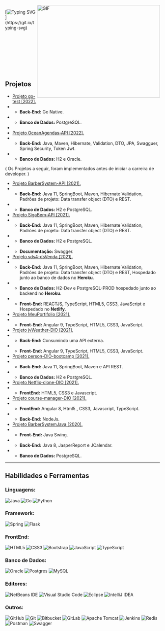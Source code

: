 
<img align="right" alt="GIF" src="https://github.com/abhisheknaiidu/abhisheknaiidu/blob/master/code.gif?raw=true" width="400" height="300" />

[![Typing SVG](https://readme-typing-svg.herokuapp.com?multiline=true&lines=Ol%C3%A1%2C+me+chamo+Aleff+Remberto,;Vem+me+conhecer!)](https://git.io/typing-svg)



<br>
<br>
<br>
<br>
<br>
<br>
<br>

## Projetos


-  <a href="https://github.com/AL33H/go-test">Projeto go-test [2022].</a>  
- - **Back-End:** Go Native.
- - **Banco de Dados:** PostgreSQL.
- 
-  <a href="https://github.com/AL33H/OceanAgendas">Projeto OceanAgendas-API [2022].</a>  
- - **Back-End:** Java, Maven, Hibernate, Validation, DTO, JPA, Swagguer, Spring Security, Token Jwt.
- - **Banco de Dados:** H2 e Oracle.


( Os Projetos a seguir, foram implementados antes de iniciar a carreira de developer. )
-  <a href="https://github.com/AL33H/BarberSystem-API">Projeto BarberSystem-API [2021].</a>  
- - **Back-End:** Java 11, SpringBoot, Maven, Hibernate Validation, Padrões de projeto: Data transfer object (DTO) e REST.
- - **Banco de Dados:** H2 e PostgreSQL.
-   <a href="https://github.com/AL33H/JavaTest">Projeto SigaBem-API [2021].</a>  
- - **Back-End:** Java 11, SpringBoot, Maven, Hibernate Validation, Padrões de projeto: Data transfer object (DTO) e REST.
- - **Banco de Dados:** H2 e PostgreSQL.
- - **Documentação:** Swagger.
-  <a href="https://github.com/AL33H/projeto-sds4">Projeto sds4-dsVenda [2021].</a>  
- - **Back-End:** Java 11, SpringBoot, Maven, Hibernate Validation, Padrões de projeto: Data transfer object (DTO) e REST, Hospedado junto ao banco de dados no **Heroku**.
- - **Banco de Dados:** H2-Dev e PostgreSQL-PROD hospedado junto ao backend no **Heroku**.
- - **Front-End:** REACTJS, TypeScript, HTML5, CSS3, JavaScript e Hospedado no **Netlify**.
-  <a href="https://github.com/AL33H/MeuPortifolio">Projeto MeuPortifolio [2021].</a>  
- - **Front-End:** Angular 9, TypeScript, HTML5, CSS3, JavaScript.
-  <a href="https://github.com/AL33H/jvWeather-DIO">Projeto jvWeather-DIO [2021].</a>
- - **Back-End:** Consumindo uma API externa.   
- - **Front-End:** Angular 9, TypeScript, HTML5, CSS3, JavaScript.
-  <a href="https://github.com/AL33H/personAPI-DIO-bootcamp">Projeto person-DIO-bootcamp [2021].</a>
- - **Back-End:** Java 11, SpringBoot, Maven e API REST.   
- - **Banco de Dados:** H2 e PostgreSQL.
- <a href="https://github.com/AL33H/Netflix-clone-DIO">Projeto Netflix-clone-DIO [2021].</a>
- - **FrontEnd:** HTML5, CSS3 e Javascript.
- <a href="https://github.com/AL33H/course-manager-DIO">Projeto course-manager-DIO [2021].</a>
- - **FrontEnd:** Angular 8, Html5 , CSS3, Javascript, TypeScript. 
- - **Back-End:**  NodeJs.
- <a href="https://github.com/AL33H/BarberSystemJava">Projeto BarberSystemJava [2020].</a>
- - **Front-End:** Java Swing.  
- - **Back-End:** Java 8, JasperReport e JCalendar.   
- - **Banco de Dados:** PostgreSQL.

---

## Habilidades e Ferramentas

### Linguagens:
![Java](https://img.shields.io/badge/java-0D1117.svg?style=for-the-badge&logo=coffeescript&logoColor=white)
![Go](https://img.shields.io/badge/go-0D1117.svg?style=for-the-badge&logo=go&logoColor=white)
![Python](https://img.shields.io/badge/Python-0D1117?style=for-the-badge&logo=python&logoColor=white)

### Framework:
![Spring](https://img.shields.io/badge/spring-0D1117.svg?style=for-the-badge&logo=spring&logoColor=white)
![Flask](https://img.shields.io/badge/Flask-0D1117.svg?style=for-the-badge&logo=Flask&logoColor=white)

### FrontEnd:
![HTML5](https://img.shields.io/badge/html5-0D1117.svg?style=for-the-badge&logo=html5&logoColor=white)
![CSS3](https://img.shields.io/badge/css3-0D1117.svg?style=for-the-badge&logo=css3&logoColor=white)
![Bootstrap](https://img.shields.io/badge/bootstrap-0D1117.svg?style=for-the-badge&logo=bootstrap&logoColor=white)
![JavaScript](https://img.shields.io/badge/javascript-0D1117.svg?style=for-the-badge&logo=javascript&logoColor=white)
![TypeScript](https://img.shields.io/badge/typescript-0D1117.svg?style=for-the-badge&logo=typescript&logoColor=white)


### Banco de Dados:
![Oracle](https://img.shields.io/badge/Oracle-0D1117?style=for-the-badge&logo=oracle&logoColor=white)
![Postgres](https://img.shields.io/badge/postgres-0D1117.svg?style=for-the-badge&logo=postgresql&logoColor=white)
![MySQL](https://img.shields.io/badge/mysql-0D1117.svg?style=for-the-badge&logo=mysql&logoColor=white)





### Editores:
![NetBeans IDE](https://img.shields.io/badge/NetBeansIDE-0D1117.svg?style=for-the-badge&logo=apache-netbeans-ide&logoColor=white)
![Visual Studio Code](https://img.shields.io/badge/Visual%20Studio%20Code-0D1117.svg?style=for-the-badge&logo=visual-studio-code&logoColor=white)
![Eclipse](https://img.shields.io/badge/Eclipse-0D1117.svg?style=for-the-badge&logo=Eclipse&logoColor=white)
![IntelliJ IDEA](https://img.shields.io/badge/IntelliJIDEA-0D1117.svg?style=for-the-badge&logo=intellij-idea&logoColor=white)

### Outros:
![GitHub](https://img.shields.io/badge/github-0D1117.svg?style=for-the-badge&logo=github&logoColor=white)
![Git](https://img.shields.io/badge/git-0D1117.svg?style=for-the-badge&logo=git&logoColor=white)
![Bitbucket](https://img.shields.io/badge/bitbucket-0D1117.svg?style=for-the-badge&logo=bitbucket&logoColor=white)
![GitLab](https://img.shields.io/badge/gitlab-0D1117.svg?style=for-the-badge&logo=gitlab&logoColor=white)
![Apache Tomcat](https://img.shields.io/badge/apache%20tomcat-0D1117.svg?style=for-the-badge&logo=apache-tomcat&logoColor=black)
![Jenkins](https://img.shields.io/badge/jenkins-0D1117.svg?style=for-the-badge&logo=jenkins&logoColor=white)
![Redis](https://img.shields.io/badge/redis-0D1117.svg?style=for-the-badge&logo=redis&logoColor=white)
![Postman](https://img.shields.io/badge/Postman-0D1117?style=for-the-badge&logo=postman&logoColor=white)
![Swagger](https://img.shields.io/badge/-Swagger-0D1117?style=for-the-badge&logo=swagger&logoColor=white)

  




